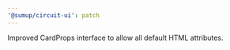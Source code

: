 ```yaml
---
'@sumup/circuit-ui': patch
---
```


Improved CardProps interface to allow all default HTML attributes.
